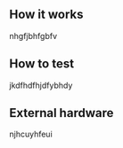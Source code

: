 <!---

This file is used to generate your project datasheet. Please fill in the information below and delete any unused
sections.

You can also include images in this folder and reference them in the markdown. Each image must be less than
512 kb in size, and the combined size of all images must be less than 1 MB.
-->

## How it works

nhgfjbhfgbfv

## How to test

jkdfhdfhjdfybhdy

## External hardware

njhcuyhfeui

